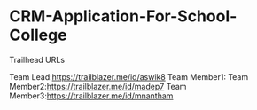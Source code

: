 # CRM-Application-For-School-College

Trailhead URLs

Team Lead:https://trailblazer.me/id/aswik8 
Team Member1:
Team Member2:https://trailblazer.me/id/madep7 
Team Member3:https://trailblazer.me/id/mnantham 
